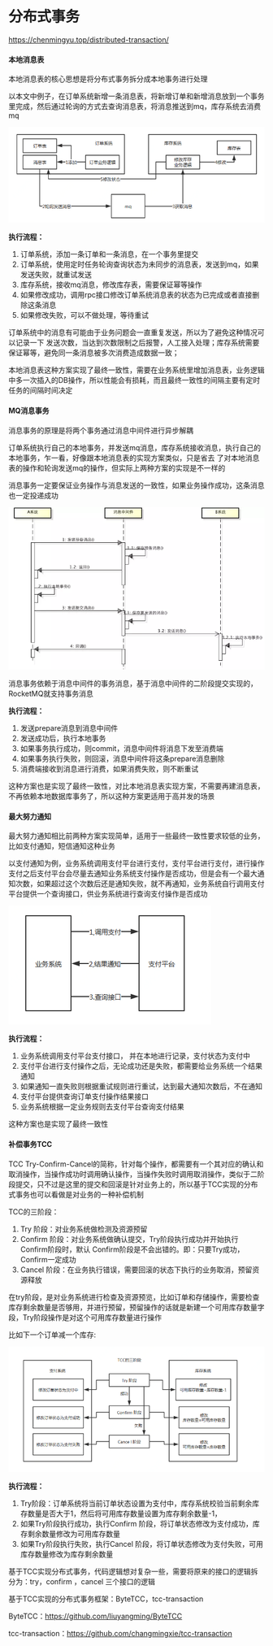 # 分布式事务

https://chenmingyu.top/distributed-transaction/

#### 本地消息表

本地消息表的核心思想是将分布式事务拆分成本地事务进行处理

以本文中例子，在订单系统新增一条消息表，将新增订单和新增消息放到一个事务里完成，然后通过轮询的方式去查询消息表，将消息推送到mq，库存系统去消费mq

![img](分布式事务1.png)

**执行流程：**

1. 订单系统，添加一条订单和一条消息，在一个事务里提交
2. 订单系统，使用定时任务轮询查询状态为未同步的消息表，发送到mq，如果发送失败，就重试发送
3. 库存系统，接收mq消息，修改库存表，需要保证幂等操作
4. 如果修改成功，调用rpc接口修改订单系统消息表的状态为已完成或者直接删除这条消息
5. 如果修改失败，可以不做处理，等待重试

订单系统中的消息有可能由于业务问题会一直重复发送，所以为了避免这种情况可以记录一下 发送次数，当达到次数限制之后报警，人工接入处理；库存系统需要保证幂等，避免同一条消息被多次消费造成数据一致；

本地消息表这种方案实现了最终一致性，需要在业务系统里增加消息表，业务逻辑中多一次插入的DB操作，所以性能会有损耗，而且最终一致性的间隔主要有定时任务的间隔时间决定

#### MQ消息事务

消息事务的原理是将两个事务通过消息中间件进行异步解耦

订单系统执行自己的本地事务，并发送mq消息，库存系统接收消息，执行自己的本地事务，乍一看，好像跟本地消息表的实现方案类似，只是省去 了对本地消息表的操作和轮询发送mq的操作，但实际上两种方案的实现是不一样的

消息事务一定要保证业务操作与消息发送的一致性，如果业务操作成功，这条消息也一定投递成功

![img](分布式事务2.jpg)

消息事务依赖于消息中间件的事务消息，基于消息中间件的二阶段提交实现的，RocketMQ就支持事务消息

**执行流程：**

1. 发送prepare消息到消息中间件
2. 发送成功后，执行本地事务
3. 如果事务执行成功，则commit，消息中间件将消息下发至消费端
4. 如果事务执行失败，则回滚，消息中间件将这条prepare消息删除
5. 消费端接收到消息进行消费，如果消费失败，则不断重试

这种方案也是实现了最终一致性，对比本地消息表实现方案，不需要再建消息表，不再依赖本地数据库事务了，所以这种方案更适用于高并发的场景

#### 最大努力通知

最大努力通知相比前两种方案实现简单，适用于一些最终一致性要求较低的业务，比如支付通知，短信通知这种业务

以支付通知为例，业务系统调用支付平台进行支付，支付平台进行支付，进行操作支付之后支付平台会尽量去通知业务系统支付操作是否成功，但是会有一个最大通知次数，如果超过这个次数后还是通知失败，就不再通知，业务系统自行调用支付平台提供一个查询接口，供业务系统进行查询支付操作是否成功

![img](分布式事务3.png)

**执行流程：**

1. 业务系统调用支付平台支付接口， 并在本地进行记录，支付状态为支付中
2. 支付平台进行支付操作之后，无论成功还是失败，都需要给业务系统一个结果通知
3. 如果通知一直失败则根据重试规则进行重试，达到最大通知次数后，不在通知
4. 支付平台提供查询订单支付操作结果接口
5. 业务系统根据一定业务规则去支付平台查询支付结果

这种方案也是实现了最终一致性

#### 补偿事务TCC

TCC Try-Confirm-Cancel的简称，针对每个操作，都需要有一个其对应的确认和取消操作，当操作成功时调用确认操作，当操作失败时调用取消操作，类似于二阶段提交，只不过是这里的提交和回滚是针对业务上的，所以基于TCC实现的分布式事务也可以看做是对业务的一种补偿机制

TCC的三阶段：

1. Try 阶段：对业务系统做检测及资源预留
2. Confirm 阶段：对业务系统做确认提交，Try阶段执行成功并开始执行 Confirm阶段时，默认 Confirm阶段是不会出错的。即：只要Try成功，Confirm一定成功
3. Cancel 阶段：在业务执行错误，需要回滚的状态下执行的业务取消，预留资源释放

在try阶段，是对业务系统进行检查及资源预览，比如订单和存储操作，需要检查库存剩余数量是否够用，并进行预留，预留操作的话就是新建一个可用库存数量字段，Try阶段操作是对这个可用库存数量进行操作

比如下一个订单减一个库存:

![img](分布式事务4.png)

**执行流程：**

1. Try阶段：订单系统将当前订单状态设置为支付中，库存系统校验当前剩余库存数量是否大于1，然后将可用库存数量设置为库存剩余数量-1，
2. 如果Try阶段执行成功，执行Confirm 阶段，将订单状态修改为支付成功，库存剩余数量修改为可用库存数量
3. 如果Try阶段执行失败，执行Cancel 阶段，将订单状态修改为支付失败，可用库存数量修改为库存剩余数量

基于TCC实现分布式事务，代码逻辑想对复杂一些，需要将原来的接口的逻辑拆分为：try，confirm ，cancel 三个接口的逻辑

基于TCC实现的分布式事务框架：ByteTCC，tcc-transaction

ByteTCC：https://github.com/liuyangming/ByteTCC

tcc-transaction：https://github.com/changmingxie/tcc-transaction